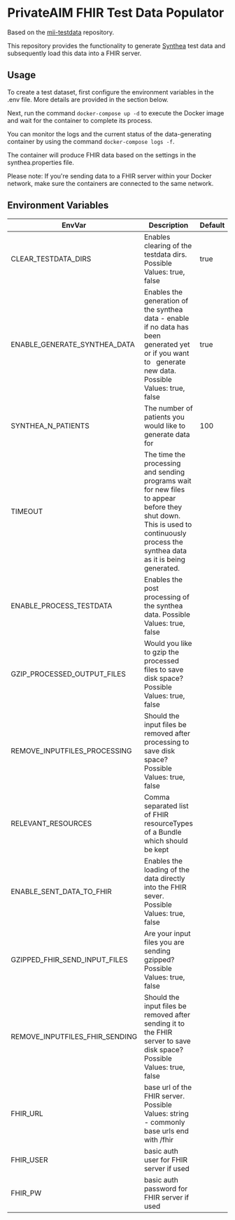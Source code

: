 # PrivateAIM FHIR Test Data Populator

Based on the [mii-testdata](https://github.com/medizininformatik-initiative/mii-testdata) repository.

This repository provides the functionality to generate [Synthea](https://github.com/synthetichealth/synthea) test data and subsequently load this data into a FHIR server.

## Usage

To create a test dataset, first configure the environment variables in the .env file. More details are provided in the section below.

Next, run the command `docker-compose up -d` to execute the Docker image and wait for the container to complete its process.

You can monitor the logs and the current status of the data-generating container by using the command `docker-compose logs -f`.

The container will produce FHIR data based on the settings in the synthea.properties file.

Please note: If you're sending data to a FHIR server within your Docker network, make sure the containers are connected to the same network.

## Environment Variables

| EnvVar | Description | Default |
| ------------------------------ | -------------------------------------------------------------------------------------------------------------------------------------------------------------------------------- | ------------------------ |
| CLEAR_TESTDATA_DIRS | Enables clearing of the testdata dirs. Possible Values: true,   false | true |
| ENABLE_GENERATE_SYNTHEA_DATA | Enables the generation of   the synthea data - enable if no data has been generated yet or if you want to   generate new data. Possible Values: true, false | true |
| SYNTHEA_N_PATIENTS | The number of patients you would like to generate data for | 100 |
| TIMEOUT | The time the processing and sending programs wait for new files to appear before they shut down. This is used to continuously process the synthea data as it is being generated. |  |
| ENABLE_PROCESS_TESTDATA | Enables the post processing of the synthea data. Possible Values: true, false |  |
| GZIP_PROCESSED_OUTPUT_FILES | Would you like to gzip the processed files to save disk space? Possible Values: true, false |  |
| REMOVE_INPUTFILES_PROCESSING | Should the input files be removed after processing to save disk space? Possible Values: true, false |  |
| RELEVANT_RESOURCES | Comma separated list of FHIR resourceTypes of a Bundle which should be kept |  |
| ENABLE_SENT_DATA_TO_FHIR | Enables the loading of the data directly into the FHIR sever. Possible Values: true, false |  |
| GZIPPED_FHIR_SEND_INPUT_FILES | Are your input files you are sending gzipped? Possible Values: true, false |  |
| REMOVE_INPUTFILES_FHIR_SENDING | Should the input files be removed after sending it to the FHIR server to save disk space? Possible Values: true, false |  |
| FHIR_URL | base url of the FHIR server. Possible Values: string - commonly base urls end with /fhir |  |
| FHIR_USER | basic auth user for FHIR server if used |  |
| FHIR_PW | basic auth password for FHIR server if used |  |
